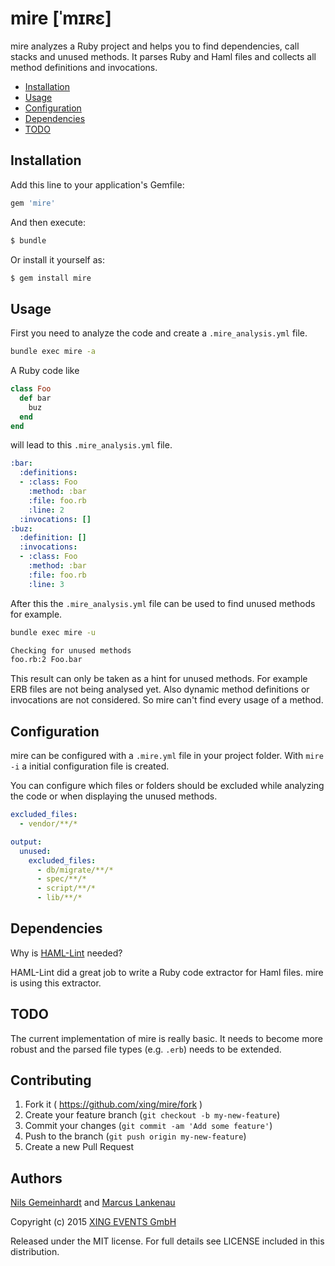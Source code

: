 # mire [ˈmɪʀɛ]

mire analyzes a Ruby project and helps you to find dependencies, call
stacks and unused methods. It parses Ruby and Haml files and collects
all method definitions and invocations.

* [Installation](#installation)
* [Usage](#usage)
* [Configuration](#configuration)
* [Dependencies](#dependencies)
* [TODO](#todo)


## Installation

Add this line to your application's Gemfile:

```ruby
gem 'mire'
```

And then execute:

```bash
$ bundle
```

Or install it yourself as:

```bash
$ gem install mire
```

## Usage

First you need to analyze the code and create a `.mire_analysis.yml`
file.

```bash
bundle exec mire -a
```

A Ruby code like

```ruby
class Foo
  def bar
    buz
  end
end
```

will lead to this `.mire_analysis.yml` file.

```yaml
:bar:
  :definitions:
  - :class: Foo
    :method: :bar
    :file: foo.rb
    :line: 2
  :invocations: []
:buz:
  :definition: []
  :invocations:
  - :class: Foo
    :method: :bar
    :file: foo.rb
    :line: 3
```

After this the `.mire_analysis.yml` file can be used to find unused
methods for example.

```bash
bundle exec mire -u

Checking for unused methods
foo.rb:2 Foo.bar
```

This result can only be taken as a hint for unused methods. For example ERB files are
not being analysed yet. Also dynamic method definitions or invocations are not
considered.  So mire can't find every usage of a method.

## Configuration

mire can be configured with a `.mire.yml` file in your project folder.
With `mire -i` a initial configuration file is created.

You can configure which files or folders should be excluded while
analyzing the code or when displaying the unused methods.

```yaml
excluded_files:
  - vendor/**/*

output:
  unused:
    excluded_files:
      - db/migrate/**/*
      - spec/**/*
      - script/**/*
      - lib/**/*
```

## Dependencies

Why is [HAML-Lint](https://github.com/brigade/haml-lint) needed?

HAML-Lint did a great job to write a Ruby code extractor for Haml files.
mire is using this extractor.

## TODO

The current implementation of mire is really basic. It needs to become
more robust and the parsed file types (e.g. `.erb`) needs to be
extended.

## Contributing

1. Fork it ( https://github.com/xing/mire/fork )
2. Create your feature branch (`git checkout -b my-new-feature`)
3. Commit your changes (`git commit -am 'Add some feature'`)
4. Push to the branch (`git push origin my-new-feature`)
5. Create a new Pull Request

## Authors

[Nils Gemeinhardt](https://github.com/geniou) and [Marcus Lankenau](https://github.com/mlankenau)

Copyright (c) 2015 [XING EVENTS GmbH](http://de.amiando.com/)

Released under the MIT license. For full details see LICENSE included in this distribution.
